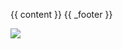 
{{ content }}
{{ _footer }}

![](http://status.mclive.eu/Crawl%20Custom%20Survival/play.crawl-survival.com/25565/banner.png)